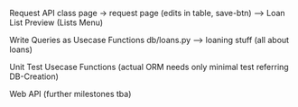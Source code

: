 Request API
	class page -> request page (edits in table, save-btn)
	--> Loan List Preview (Lists Menu)

Write Queries as Usecase Functions
	db/loans.py --> loaning stuff (all about loans)

Unit Test Usecase Functions
	(actual ORM needs only minimal test referring DB-Creation)

Web API (further milestones tba)
